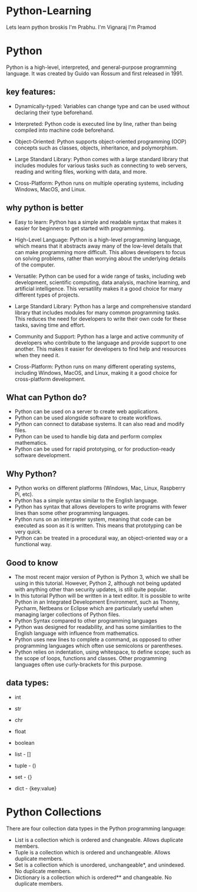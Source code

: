 # Python-Learning
Lets learn python broskis
I'm Prabhu.
I'm Vignaraj
I'm Pramod

# Python
Python is a high-level, interpreted, and general-purpose programming language. It was created by Guido van Rossum and first released in 1991.

## key features:

- Dynamically-typed: Variables can change type and can be used without declaring their type beforehand.

- Interpreted: Python code is executed line by line, rather than being compiled into machine code beforehand.

- Object-Oriented: Python supports object-oriented programming (OOP) concepts such as classes, objects, inheritance, and polymorphism.

- Large Standard Library: Python comes with a large standard library that includes modules for various tasks such as connecting to web servers, reading and writing files, working with data, and more.

- Cross-Platform: Python runs on multiple operating systems, including Windows, MacOS, and Linux.

## why python is better

- Easy to learn: Python has a simple and readable syntax that makes it easier for beginners to get started with programming.

- High-Level Language: Python is a high-level programming language, which means that it abstracts away many of the low-level details that can make programming more difficult. This allows developers to focus on solving problems, rather than worrying about the underlying details of the computer.

- Versatile: Python can be used for a wide range of tasks, including web development, scientific computing, data analysis, machine learning, and artificial intelligence. This versatility makes it a good choice for many different types of projects.

- Large Standard Library: Python has a large and comprehensive standard library that includes modules for many common programming tasks. This reduces the need for developers to write their own code for these tasks, saving time and effort.

- Community and Support: Python has a large and active community of developers who contribute to the language and provide support to one another. This makes it easier for developers to find help and resources when they need it.

- Cross-Platform: Python runs on many different operating systems, including Windows, MacOS, and Linux, making it a good choice for cross-platform development.

## What can Python do?

- Python can be used on a server to create web applications.
- Python can be used alongside software to create workflows.
- Python can connect to database systems. It can also read and modify files.
- Python can be used to handle big data and perform complex mathematics.
- Python can be used for rapid prototyping, or for production-ready software development.

## Why Python?

- Python works on different platforms (Windows, Mac, Linux, Raspberry Pi, etc).
- Python has a simple syntax similar to the English language.
- Python has syntax that allows developers to write programs with fewer lines than some other programming languages.
- Python runs on an interpreter system, meaning that code can be executed as soon as it is written. This means that prototyping can be very quick.
- Python can be treated in a procedural way, an object-oriented way or a functional way.

## Good to know

- The most recent major version of Python is Python 3, which we shall be using in this tutorial. However, Python 2, although not being updated with anything other than security updates, is still quite popular.
- In this tutorial Python will be written in a text editor. It is possible to write Python in an Integrated Development Environment, such as Thonny, Pycharm, Netbeans or Eclipse which are particularly useful when managing larger collections of Python files.
- Python Syntax compared to other programming languages
- Python was designed for readability, and has some similarities to the English language with influence from mathematics.
- Python uses new lines to complete a command, as opposed to other programming languages which often use semicolons or parentheses.
- Python relies on indentation, using whitespace, to define scope; such as the scope of loops, functions and classes. Other programming languages often use curly-brackets for this purpose.

## data types: 

- int
- str
- chr
- float
- boolean

- list - []
- tuple - ()
- set - {}
- dict - {key:value}

# Python Collections
There are four collection data types in the Python programming language:

- List is a collection which is ordered and changeable. Allows duplicate members.
- Tuple is a collection which is ordered and unchangeable. Allows duplicate members.
- Set is a collection which is unordered, unchangeable*, and unindexed. No duplicate members.
- Dictionary is a collection which is ordered** and changeable. No duplicate members.